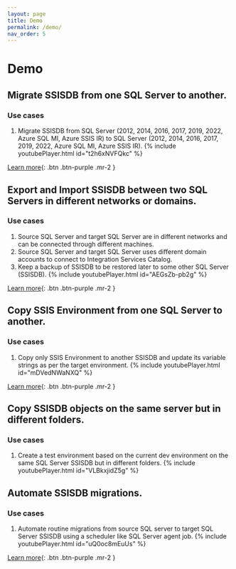 ```yaml
---
layout: page
title: Demo
permalink: /demo/
nav_order: 5
---
```


# Demo

## Migrate SSISDB from one SQL Server to another.
### Use cases
1. Migrate SSISDB from SQL Server (2012, 2014, 2016, 2017, 2019, 2022, Azure SQL MI, Azure SSIS IR) to SQL Server (2012, 2014, 2016, 2017, 2019, 2022, Azure SQL MI, Azure SSIS IR).
{% include youtubePlayer.html id="t2h6xNVFQkc" %}

[Learn more](https://azureops.org/articles/migrate-ssisdb-to-a-new-server/){: .btn .btn-purple .mr-2 }

## Export and Import SSISDB between two SQL Servers in different networks or domains. 
### Use cases
1. Source SQL Server and target SQL Server are in different networks and can be connected through different machines.
2. Source SQL Server and target SQL Server uses different domain accounts to connect to Integration Services Catalog.
3. Keep a backup of SSISDB to be restored later to some other SQL Server (SSISDB).
{% include youtubePlayer.html id="AEGsZb-pb2g" %}

[Learn more](https://azureops.org/articles/export-and-import-ssisdb/){: .btn .btn-purple .mr-2 }

## Copy SSIS Environment from one SQL Server to another.
### Use cases
1. Copy only SSIS Environment to another SSISDB and update its variable strings as per the target environment. 
{% include youtubePlayer.html id="mDVedNWaNXQ" %}

[Learn more](https://azureops.org/articles/copy-ssis-environment-variables-to-another-server/){: .btn .btn-purple .mr-2 }

## Copy SSISDB objects on the same server but in different folders.
### Use cases
1. Create a test environment based on the current dev environment on the same SQL Server SSISDB but in different folders.
{% include youtubePlayer.html id="VLBkxjidZ5g" %}

## Automate SSISDB migrations.
### Use cases
1. Automate routine migrations from source SQL server to target SQL Server SSISDB using a scheduler like SQL Server agent job.
{% include youtubePlayer.html id="uQ0oc8mEuUs" %}

[Learn more](https://ssiscataloger.azureops.org/automation/){: .btn .btn-purple .mr-2 }
